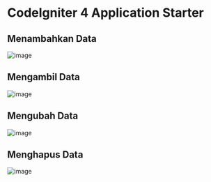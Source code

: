 # CodeIgniter 4 Application Starter

## Menambahkan Data
![image](https://user-images.githubusercontent.com/92351638/199664754-55aa4120-518b-43df-943a-37530118591d.png)

## Mengambil Data
![image](https://user-images.githubusercontent.com/92351638/199664965-38f3835b-e819-45c9-9fa3-ebc71d48bb95.png)

## Mengubah Data
![image](https://user-images.githubusercontent.com/92351638/199665107-8226a744-da36-4d07-b142-545ba20e3e6e.png)

## Menghapus Data
![image](https://user-images.githubusercontent.com/92351638/199665260-3af92e23-708e-4fd8-83c5-2d59343c499f.png)
